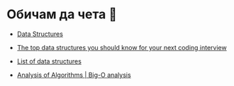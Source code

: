 # Обичам да чета :clown_face:

- [Data Structures](https://www.geeksforgeeks.org/data-structures/)

- [The top data structures you should know for your next coding interview](https://www.freecodecamp.org/news/the-top-data-structures-you-should-know-for-your-next-coding-interview-36af0831f5e3/)

- [List of data structures](https://en.wikipedia.org/wiki/List_of_data_structures)

- [Analysis of Algorithms | Big-O analysis](https://www.geeksforgeeks.org/analysis-algorithms-big-o-analysis/)